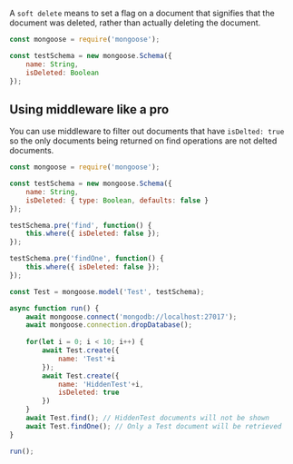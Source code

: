 A `soft delete` means to set a flag on a document that signifies that the document was deleted, rather than actually deleting the document.

```javascript
const mongoose = require('mongoose');

const testSchema = new mongoose.Schema({
    name: String,
    isDeleted: Boolean
});
```

## Using middleware like a pro

You can use middleware to filter out documents that have `isDelted: true` so the only documents being returned on find operations are not delted documents.

```javascript
const mongoose = require('mongoose');

const testSchema = new mongoose.Schema({
    name: String,
    isDeleted: { type: Boolean, defaults: false }
});

testSchema.pre('find', function() {
    this.where({ isDeleted: false });
});

testSchema.pre('findOne', function() {
    this.where({ isDeleted: false });
});

const Test = mongoose.model('Test', testSchema);

async function run() {
    await mongoose.connect('mongodb://localhost:27017');
    await mongoose.connection.dropDatabase();
    
    for(let i = 0; i < 10; i++) {
        await Test.create({
            name: 'Test'+i
        });
        await Test.create({
            name: 'HiddenTest'+i,
            isDeleted: true
        })
    }
    await Test.find(); // HiddenTest documents will not be shown
    await Test.findOne(); // Only a Test document will be retrieved
}

run();
```